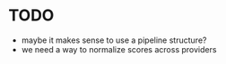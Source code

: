 # TODO

- maybe it makes sense to use a pipeline structure?
- we need a way to normalize scores across providers
